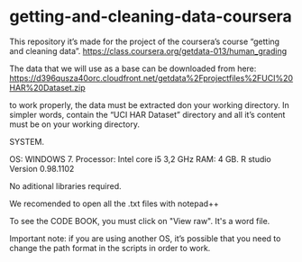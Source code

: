 # getting-and-cleaning-data-coursera
This repository  it’s made for the project of the coursera’s course  “getting and cleaning data”. https://class.coursera.org/getdata-013/human_grading

The data that we will use as a base can be downloaded from here: https://d396qusza40orc.cloudfront.net/getdata%2Fprojectfiles%2FUCI%20HAR%20Dataset.zip

to work properly, the data must be extracted don your working directory. In simpler words, contain the “UCI HAR Dataset” directory and all it’s content must be on your working directory.



SYSTEM.

OS: 		    WINDOWS 7. 
Processor:	Intel core i5 3,2 GHz
RAM:		    4 GB.
R studio 	  Version 0.98.1102

No aditional libraries required.

We recomended to open all the .txt files with notepad++

To see the CODE BOOK, you must click on "View raw". It's a word file.


Important note:  if you are using another  OS, it’s possible that you need to change the path format in the scripts  in order to work.
